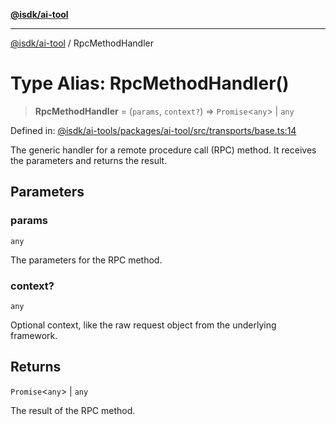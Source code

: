 [**@isdk/ai-tool**](../README.md)

***

[@isdk/ai-tool](../globals.md) / RpcMethodHandler

# Type Alias: RpcMethodHandler()

> **RpcMethodHandler** = (`params`, `context?`) => `Promise`\<`any`\> \| `any`

Defined in: [@isdk/ai-tools/packages/ai-tool/src/transports/base.ts:14](https://github.com/isdk/ai-tool.js/blob/fb1809b53cc75a30928176c26910792b6b8a96e1/src/transports/base.ts#L14)

The generic handler for a remote procedure call (RPC) method.
It receives the parameters and returns the result.

## Parameters

### params

`any`

The parameters for the RPC method.

### context?

`any`

Optional context, like the raw request object from the underlying framework.

## Returns

`Promise`\<`any`\> \| `any`

The result of the RPC method.
